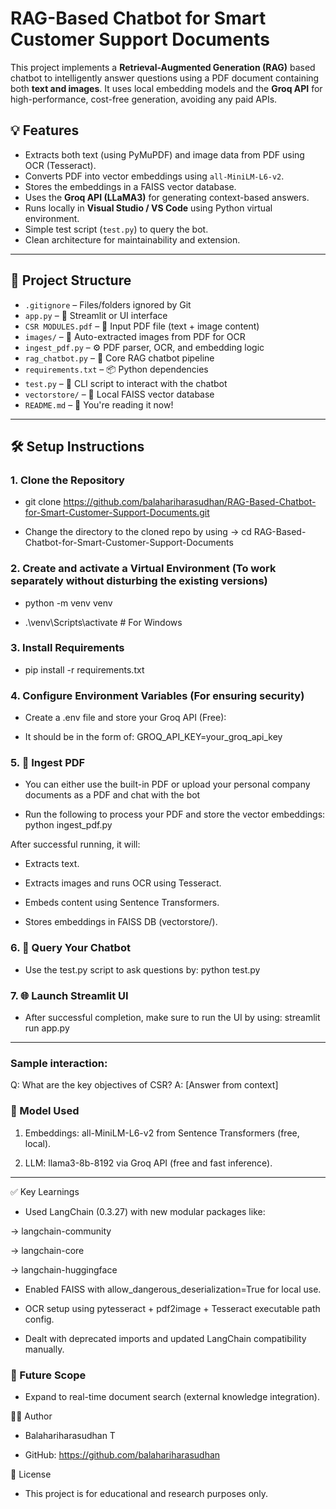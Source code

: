 # RAG-Based Chatbot for Smart Customer Support Documents

This project implements a **Retrieval-Augmented Generation (RAG)** based chatbot to intelligently answer questions using a PDF document containing both **text and images**. It uses local embedding models and the **Groq API** for high-performance, cost-free generation, avoiding any paid APIs.

## 💡 Features

- Extracts both text (using PyMuPDF) and image data from PDF using OCR (Tesseract).
- Converts PDF into vector embeddings using `all-MiniLM-L6-v2`.
- Stores the embeddings in a FAISS vector database.
- Uses the **Groq API (LLaMA3)** for generating context-based answers.
- Runs locally in **Visual Studio / VS Code** using Python virtual environment.
- Simple test script (`test.py`) to query the bot.
- Clean architecture for maintainability and extension.

---

## 📁 Project Structure

- `.gitignore` – Files/folders ignored by Git
- `app.py` – 🚀 Streamlit or UI interface
- `CSR MODULES.pdf` – 📄 Input PDF file (text + image content)
- `images/` – 🌅 Auto-extracted images from PDF for OCR
- `ingest_pdf.py` – ⚙️ PDF parser, OCR, and embedding logic
- `rag_chatbot.py` – 🤖 Core RAG chatbot pipeline
- `requirements.txt` – 📦 Python dependencies
- `test.py` – 🧪 CLI script to interact with the chatbot
- `vectorstore/` – 🧠 Local FAISS vector database
- `README.md` – 📘 You're reading it now!


---

## 🛠️ Setup Instructions

### 1. Clone the Repository

- git clone https://github.com/balahariharasudhan/RAG-Based-Chatbot-for-Smart-Customer-Support-Documents.git

- Change the directory to the cloned repo by using -> cd RAG-Based-Chatbot-for-Smart-Customer-Support-Documents

### 2. Create and activate a Virtual Environment (To work separately without disturbing the existing versions)

- python -m venv venv
 
- .\venv\Scripts\activate       # For Windows

### 3. Install Requirements

- pip install -r requirements.txt

### 4. Configure Environment Variables (For ensuring security)

- Create a .env file and store your Groq API (Free):

- It should be in the form of: GROQ_API_KEY=your_groq_api_key

### 5. 📄 Ingest PDF

- You can either use the built-in PDF or upload your personal company documents as a PDF and chat with the bot

- Run the following to process your PDF and store the vector embeddings: python ingest_pdf.py

After successful running, it will:

- Extracts text.

- Extracts images and runs OCR using Tesseract.

- Embeds content using Sentence Transformers.

- Stores embeddings in FAISS DB (vectorstore/).

### 6. 🤖 Query Your Chatbot

- Use the test.py script to ask questions by: python test.py

### 7. 🌐 Launch Streamlit UI

- After successful completion, make sure to run the UI by using: streamlit run app.py 

-------------------------------------------------------------------------

### Sample interaction:

Q: What are the key objectives of CSR?
A: [Answer from context]

### 💬 Model Used

1) Embeddings: all-MiniLM-L6-v2 from Sentence Transformers (free, local).

2) LLM: llama3-8b-8192 via Groq API (free and fast inference).

------------------------------------------------------------------------

✅ Key Learnings

- Used LangChain (0.3.27) with new modular packages like:

-> langchain-community

-> langchain-core

-> langchain-huggingface

- Enabled FAISS with allow_dangerous_deserialization=True for local use.

- OCR setup using pytesseract + pdf2image + Tesseract executable path config.

- Dealt with deprecated imports and updated LangChain compatibility manually.

### 🧠 Future Scope

- Expand to real-time document search (external knowledge integration).

🙋‍♂️ Author

- Balahariharasudhan T

- GitHub: https://github.com/balahariharasudhan

📜 License

- This project is for educational and research purposes only.
